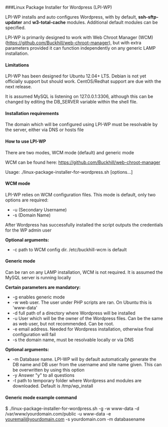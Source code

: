 ###Linux Package Installer for Wordpress (LPI-WP) 

LPI-WP installs and auto configures Wordpress, with by default, **ssh-sftp-updater** and **w3-total-cache** modules.  Additional default modules can be specified.

LPI-WP is primarily designed to work with Web Chroot Manager (WCM) (https://github.com/Buckhill/web-chroot-manager), but with extra parameters provided it can function independently on any generic LAMP installation.

#### Limitations

LPI-WP has been designed for Ubuntu 12.04+ LTS.  Debian is not yet officially support but should work. CentOS/Redhat support are due with the next release.

It is assumed MySQL is listening on 127.0.0.1:3306, although this can be changed by editing the DB_SERVER variable within the shell file.

#### Installation requirements

The domain which will be configured using LPI-WP must be resolvable by the server, either via DNS or hosts file

#### How to use LPI-WP

There are two modes, WCM mode (default) and generic mode

WCM can be found here: https://github.com/Buckhill/web-chroot-manager

Usage: ./linux-package-installer-for-wordpress.sh [options...]

#### WCM mode

LPI-WP relies on WCM configuration files. This mode is default, only two options are required:

- -u (Secondary Username)
- -s (Domain Name)

After Wordpress has successfully installed the script outputs the credentials for the WP admin user

**Optional arguments:**

- -c path to WCM config dir. /etc/buckhill-wcm is default

#### Generic mode

Can be ran on any LAMP installation, WCM is not required.  It is assumed the MySQL server is running locally

**Certain parameters are mandatory:**

- -g enables generic mode
- -w web user. The user under PHP scripts are ran. On Ubuntu this is 'www-data'
- -d full path of a directory where Wordpress will be installed
- -u User which will be the owner of the Wordpress files. Can be the same as web user, but not recommended. Can be root.
- -e email address. Needed for Wordpress installation, otherwise final configuration will fail
- -s the domain name, must be resolvable locally or via DNS

**Optional arguments:**

- -m Database name. LPI-WP will by default automatically generate the DB name and DB user from the username and site name given.  This can be overwritten by using this option
- -y Answer "y" to all questions
- -t path to temporary folder where Wordpress and modules are downloaded. Default is /tmp/wp_install


#### Generic mode example command

$ ./linux-package-installer-for-wordpress.sh -g -w www-data -d /var/www/yourdomain.com/public -u www-data -e youremail@yourdomain.com -s yourdomain.com -m databasename
